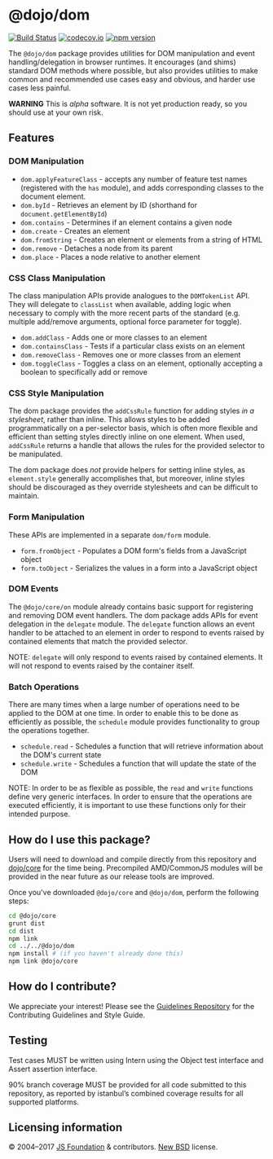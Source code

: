 # @dojo/dom

[![Build Status](https://travis-ci.org/dojo/dom.svg?branch=master)](https://travis-ci.org/dojo/dom)
[![codecov.io](https://codecov.io/github/dojo/dom/coverage.svg?branch=master)](https://codecov.io/github/dojo/dom?branch=master)
[![npm version](https://badge.fury.io/js/@dojo/dom.svg)](https://badge.fury.io/js/@dojo/dom)

The `@dojo/dom` package provides utilities for DOM manipulation and event handling/delegation in browser runtimes.
It encourages (and shims) standard DOM methods where possible, but also provides utilities to make
common and recommended use cases easy and obvious, and harder use cases less painful.

**WARNING** This is *alpha* software. It is not yet production ready, so you should use at your own risk.

## Features

### DOM Manipulation

* `dom.applyFeatureClass` - accepts any number of feature test names (registered with the `has` module), and adds
corresponding classes to the document element.
* `dom.byId` - Retrieves an element by ID (shorthand for `document.getElementById`)
* `dom.contains` - Determines if an element contains a given node
* `dom.create` - Creates an element
* `dom.fromString` - Creates an element or elements from a string of HTML
* `dom.remove` - Detaches a node from its parent
* `dom.place` - Places a node relative to another element

### CSS Class Manipulation

The class manipulation APIs provide analogues to the `DOMTokenList` API.  They will delegate to `classList`
when available, adding logic when necessary to comply with the more recent parts of the standard
(e.g. multiple add/remove arguments, optional force parameter for toggle).

* `dom.addClass` - Adds one or more classes to an element
* `dom.containsClass` - Tests if a particular class exists on an element
* `dom.removeClass` - Removes one or more classes from an element
* `dom.toggleClass` - Toggles a class on an element, optionally accepting a boolean to specifically add or remove

### CSS Style Manipulation

The dom package provides the `addCssRule` function for adding styles *in a stylesheet*, rather than inline.  This allows
styles to be added programmatically on a per-selector basis, which is often more flexible and efficient than
setting styles directly inline on one element. When used, `addCssRule` returns a handle that allows the rules for the provided selector to be manipulated.

The dom package does *not* provide helpers for setting inline styles, as `element.style` generally accomplishes that,
but moreover, inline styles should be discouraged as they override stylesheets and can be difficult to maintain.


### Form Manipulation

These APIs are implemented in a separate `dom/form` module.

* `form.fromObject` - Populates a DOM form's fields from a JavaScript object
* `form.toObject` - Serializes the values in a form into a JavaScript object

### DOM Events

The `@dojo/core/on` module already contains basic support for registering and removing DOM event handlers.
The dom package adds APIs for event delegation in the `delegate` module. The `delegate` function allows an event
handler to be attached to an element in order to respond to events raised by contained elements that match the provided
selector.

NOTE: `delegate` will only respond to events raised by contained elements. It will not respond to events raised by the container itself.


### Batch Operations

There are many times when a large number of operations need to be applied to the DOM at one time. In order to enable this to be done
as efficiently as possible, the `schedule` module provides functionality to group the operations together.

* `schedule.read` - Schedules a function that will retrieve information about the DOM's current state
* `schedule.write` - Schedules a function that will update the state of the DOM

NOTE: In order to be as flexible as possible, the `read` and `write` functions define very generic interfaces. In order
to ensure that the operations are executed efficiently, it is important to use these functions only for their intended purpose.

## How do I use this package?

Users will need to download and compile directly from this repository and
[dojo/core](https://github.com/dojo/core) for the time being.
Precompiled AMD/CommonJS modules will be provided in the near future as our release tools are improved.

Once you've downloaded `@dojo/core` and `@dojo/dom`, perform the following steps:

```sh
cd @dojo/core
grunt dist
cd dist
npm link
cd ../../@dojo/dom
npm install # (if you haven't already done this)
npm link @dojo/core
```

## How do I contribute?

We appreciate your interest!  Please see the [Guidelines Repository](https://github.com/dojo/guidelines#readme) for the
Contributing Guidelines and Style Guide.

## Testing

Test cases MUST be written using Intern using the Object test interface and Assert assertion interface.

90% branch coverage MUST be provided for all code submitted to this repository, as reported by istanbul’s combined coverage results for all supported platforms.

## Licensing information

© 2004–2017 [JS Foundation](https://js.foundation/) & contributors. [New BSD](http://opensource.org/licenses/BSD-3-Clause) license.
